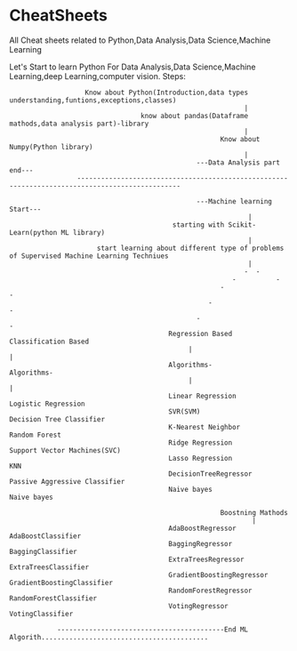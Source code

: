 # CheatSheets
All Cheat sheets related to Python,Data Analysis,Data Science,Machine Learning 


Let's Start to learn Python For Data Analysis,Data Science,Machine Learning,deep Learning,computer vision.
Steps: 






                       Know about Python(Introduction,data types understanding,funtions,exceptions,classes)
                                                               |
                                     know about pandas(Dataframe mathods,data analysis part)-library
                                                               |
                                                         Know about Numpy(Python library)
                                                               |
                                                   ---Data Analysis part end---
                     ------------------------------------------------------------------------------------------------
                                                  
                                                   ---Machine learning Start---
                                                                |
                                             starting with Scikit-Learn(python ML library)
                                                                |
                          start learning about different type of problems of Supervised Machine Learning Techniues
                                                                |
                                                               -  -
                                                            -          -
                                                         -                -
                                                      -                      -
                                                   -                             -
                                            Regression Based                Classification Based
                                                 |                               |
                                            Algorithms-                     Algorithms-
                                                 |                               |
                                            Linear Regression               Logistic Regression
                                            SVR(SVM)                        Decision Tree Classifier
                                            K-Nearest Neighbor              Random Forest
                                            Ridge Regression                Support Vector Machines(SVC)
                                            Lasso Regression                KNN
                                            DecisionTreeRegressor           Passive Aggressive Classifier  
                                            Naive bayes                     Naive bayes
                                            
                                                         Boostning Mathods
                                                                 |
                                            AdaBoostRegressor                AdaBoostClassifier
                                            BaggingRegressor                 BaggingClassifier
                                            ExtraTreesRegressor              ExtraTreesClassifier
                                            GradientBoostingRegressor        GradientBoostingClassifier
                                            RandomForestRegressor            RandomForestClassifier
                                            VotingRegressor                  VotingClassifier
                                                                      
                ------------------------------------------End ML Algorith..........................................
                
                                            
                                            
                                                   
                                                   
                                                         
                                                   
                                                       
